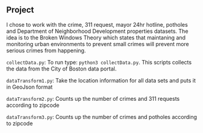 Project
-------

I chose to work with the crime, 311 request, mayor 24hr hotline, potholes and Department of Neighborhood Development properties datasets. The idea is to the Broken Windows Theory which states that maintaning and monitoring urban environments to prevent small crimes will prevent more serious crimes from happening.

`collectData.py`: To run type: `python3 collectData.py`. This scripts collects the data from the City of Boston data portal.

`dataTransform1.py`: Take the location information for all data sets and puts it in GeoJson format

`dataTransform2.py`: Counts up the number of crimes and 311 requests according to zipcode

`dataTransform3.py`: Counts up the number of crimes and potholes according to zipcode
